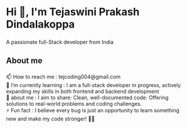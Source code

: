 <h1 align="left">Hi 👋, I'm  Tejaswini Prakash Dindalakoppa</h1>

###

<p align="left">A passionate full-Stack developer from India</p>

###

<h2 align="left">About me</h2>

###

<p align="left">📫 How to reach me : tejcoding004@gmail.com<br>🌱 I’m currently learning : I am a full-stack developer in progress, actively expanding my skills in both frontend and backend development<br>💬 about me : I aim to share:  Clean, well-documented code: Offering solutions to real-world problems and coding challenges.<br>⚡ Fun fact : I believe every bug is just an opportunity to learn something new and make my code stronger! 🐞💪</p>

###



